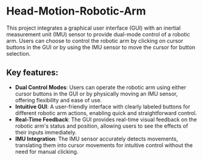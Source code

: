 # Head-Motion-Robotic-Arm

This project integrates a graphical user interface (GUI) with an inertial measurement unit (IMU) sensor to provide dual-mode control of a robotic arm. Users can choose to control the robotic arm by clicking on cursor buttons in the GUI or by using the IMU sensor to move the cursor for button selection. 

## Key features:
- **Dual Control Modes**: Users can operate the robotic arm using either cursor buttons in the GUI or by physically moving an IMU sensor, offering flexibility and ease of use.
- **Intuitive GUI**: A user-friendly interface with clearly labeled buttons for different robotic arm actions, enabling quick and straightforward control.
- **Real-Time Feedback**: The GUI provides real-time visual feedback on the robotic arm's status and position, allowing users to see the effects of their inputs immediately.
- **IMU Integration**: The IMU sensor accurately detects movements, translating them into cursor movements for intuitive control without the need for manual clicking.
